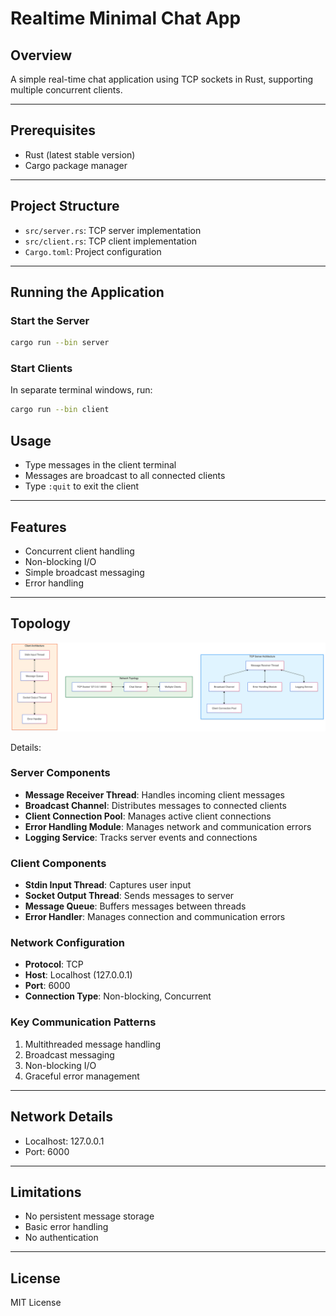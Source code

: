 # Realtime Minimal Chat App

## Overview

A simple real-time chat application using TCP sockets in Rust, supporting multiple concurrent clients.

---

## Prerequisites

- Rust (latest stable version)
- Cargo package manager

---

## Project Structure

- `src/server.rs`: TCP server implementation
- `src/client.rs`: TCP client implementation
- `Cargo.toml`: Project configuration

---

## Running the Application

### Start the Server

```bash
cargo run --bin server
```

### Start Clients

In separate terminal windows, run:

```bash
cargo run --bin client
```

## Usage

- Type messages in the client terminal
- Messages are broadcast to all connected clients
- Type `:quit` to exit the client

---

## Features

- Concurrent client handling
- Non-blocking I/O
- Simple broadcast messaging
- Error handling

---

## Topology

![Topology Diagram](./docs/Topology.png)

Details:

### Server Components

- **Message Receiver Thread**: Handles incoming client messages
- **Broadcast Channel**: Distributes messages to connected clients
- **Client Connection Pool**: Manages active client connections
- **Error Handling Module**: Manages network and communication errors
- **Logging Service**: Tracks server events and connections

### Client Components

- **Stdin Input Thread**: Captures user input
- **Socket Output Thread**: Sends messages to server
- **Message Queue**: Buffers messages between threads
- **Error Handler**: Manages connection and communication errors

### Network Configuration

- **Protocol**: TCP
- **Host**: Localhost (127.0.0.1)
- **Port**: 6000
- **Connection Type**: Non-blocking, Concurrent

### Key Communication Patterns

1. Multithreaded message handling
2. Broadcast messaging
3. Non-blocking I/O
4. Graceful error management

---

## Network Details

- Localhost: 127.0.0.1
- Port: 6000

---

## Limitations

- No persistent message storage
- Basic error handling
- No authentication

---

## License

MIT License
